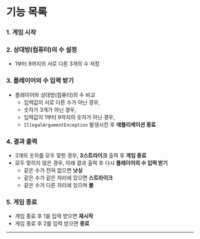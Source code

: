 # 기능 목록

### 1. 게임 시작

### 2. 상대방(컴퓨터)의 수 설정

- 1부터 9까지의 서로 다른 3개의 수 저장

### 3. 플레이어의 수 입력 받기

- 플레이어와 상대방(컴퓨터)의 수 비교
  - 입력값이 서로 다른 수가 아닌 경우,
  - 숫자가 3개가 아닌 경우,
  - 입력값이 1부터 9까지의 숫자가 아닌 경우,
  - `IllegalArgumentException` 발생시킨 후 **애플리케이션 종료**

### 4. 결과 출력

- 3개의 숫자를 모두 맞힌 경우, **3스트라이크** 출력 후 **게임 종료**
- 모두 맞히지 않은 경우, 아래 결과 출력 후 다시 **플레이어의 수 입력 받기**
    - 같은 수가 전혀 없으면 **낫싱**
    - 같은 수가 같은 자리에 있으면 **스트라이크**
    - 같은 수가 다른 자리에 있으며 **볼**

### 5. 게임 종료

- 게임 종료 후 1을 입력 받으면 **재시작**
- 게임 종료 후 2를 입력 받으면 **종료**
---
